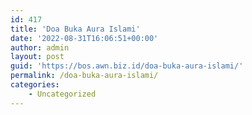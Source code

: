 ```yaml
---
id: 417
title: 'Doa Buka Aura Islami'
date: '2022-08-31T16:06:51+00:00'
author: admin
layout: post
guid: 'https://bos.awn.biz.id/doa-buka-aura-islami/'
permalink: /doa-buka-aura-islami/
categories:
    - Uncategorized
---
```


